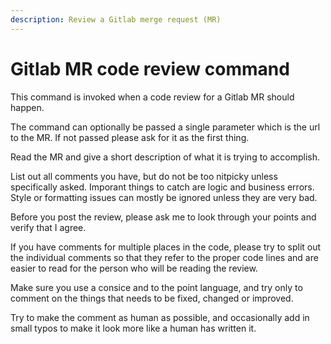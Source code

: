 ```yaml
---
description: Review a Gitlab merge request (MR)
---
```


# Gitlab MR code review command

This command is invoked when a code review for a Gitlab MR should happen.

The command can optionally be passed a single parameter which is the url to the
MR. If not passed please ask for it as the first thing.

Read the MR and give a short description of what it is trying to accomplish.

List out all comments you have, but do not be too nitpicky unless specifically
asked. Imporant things to catch are logic and business errors. Style or
formatting issues can mostly be ignored unless they are very bad.

Before you post the review, please ask me to look through your points and verify
that I agree.

If you have comments for multiple places in the code, please try to split out
the individual comments so that they refer to the proper code lines and are
easier to read for the person who will be reading the review.

Make sure you use a consice and to the point language, and try only to comment
on the things that needs to be fixed, changed or improved.

Try to make the comment as human as possible, and occasionally add in small
typos to make it look more like a human has written it.
